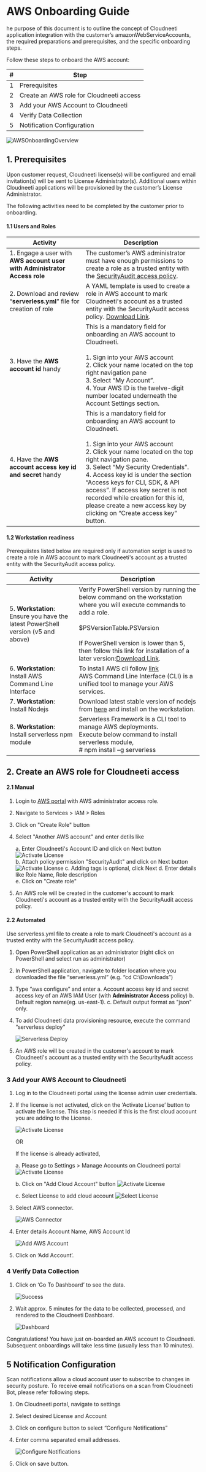 # AWS Onboarding Guide
he purpose of this document is to outline the concept of Cloudneeti application integration with the customer’s amazonWebServiceAccounts, the required preparations and prerequisites, and the specific onboarding steps.

Follow these steps to onboard the AWS account:


| # | Step                                     |
|---|------------------------------------------|
| 1 | Prerequisites |
| 2 | Create an AWS role for Cloudneeti access |
| 3 | Add your AWS Account to Cloudneeti       |
| 4 | Verify Data Collection                   |
| 5 | Notification Configuration             |


 ![AWSOnboardingOverview](.././images/amazonWebServiceAccounts/AWSOnboardingOverview.png#thumbnail)

## 1. Prerequisites
Upon customer request, Cloudneeti license(s) will be configured and email invitation(s) will be sent to License Administrator(s). Additional users within Cloudneeti applications will be provisioned by the customer’s License Administrator.

The following activities need to be completed by the customer prior to onboarding.

#### 1.1	Users and Roles


| Activity                                 | Description                              |
|------------------------------------------|------------------------------------------|
| 1. Engage a user with **AWS account user with Administrator Access role** | The customer’s AWS administrator must have enough permissions to create a role as a trusted entity with the [SecurityAudit access policy](https://docs.aws.amazon.com/IAM/latest/UserGuide/access_policies_job-functions.html#jf_security-auditor). |
| 2. Download and review “**serverless.yml**” file for creation of role | A YAML template is used to create a role in AWS account to mark Cloudneeti's account as a trusted entity with the SecurityAudit access policy. <a href="https://raw.githubusercontent.com/Cloudneeti/docs_cloudneeti/master/scripts/serverless.yml" download>Download Link</a>. |
| 3. Have the **AWS account id** handy         | This is a mandatory field for onboarding an AWS account to Cloudneeti. <br><br>1. Sign into your AWS account<br>2. Click your name located on the top right navigation pane<br>3. Select “My Account”. <br>4. Your AWS ID is the twelve-digit number located underneath the Account Settings section. |
| 4. Have the **AWS account access key id and secret** handy | This is a mandatory field for onboarding an AWS account to Cloudneeti.<br><br>1. Sign into your AWS account<br>2. Click your name located on the top right navigation pane.<br>3. Select “My Security Credentials”. <br>4. Access key id is under the section “Access keys for CLI, SDK, & API access”. If access key secret is not recorded while creation for this id, please create a new access key by clicking on “Create access key” button. |

#### 1.2	Workstation readiness
Prerequiistes listed below are required only if automation script is used to create a role in AWS account to mark Cloudneeti's account as a trusted entity with the SecurityAudit access policy.

| Activity                                 | Description                              |
|------------------------------------------|------------------------------------------|
| 5. **Workstation**: Ensure you have the latest PowerShell version (v5 and above)  | Verify PowerShell version by running the below command on the workstation where you will execute commands to add a role. <br><br>$PSVersionTable.PSVersion   <br><br>If PowerShell version is lower than 5, then follow this link for installation of a later version:<a href="https://docs.microsoft.com/en-us/powershell/scripting/install/installing-windows-powershell?view=powershell-6" download>Download Link</a>. |
| 6. **Workstation**: Install AWS Command Line Interface  | To install AWS cli follow [link](https://docs.aws.amazon.com/cli/latest/userguide/install-windows.html)<br>AWS Command Line Interface (CLI) is a unified tool to manage your AWS services. |
| 7. **Workstation**: Install Nodejs           | Download latest stable version of nodejs from [here](https://nodejs.org/en/) and install on the workstation. |
| 8. **Workstation**: Install serverless npm module | Serverless Framework is a CLI tool to manage AWS deployments.<br>Execute below command to install serverless module,<br># npm install –g serverless |


## 2.	Create an AWS role for Cloudneeti access
 
#### 2.1 Manual

1.	Login to [AWS portal](https://console.aws.amazon.com) with AWS administrator access role.
2.  Navigate to Services > IAM > Roles
3.	Click on "Create Role" button
4.	Select "Another AWS account" and enter detils like
    
    a. Enter Cloudneeti's Account ID and click on Next button
    ![Activate License](.././images/amazonWebServiceAccounts/Another_AWS_Account.png#thumbnail)   
    b. Attach policy permission "SecurityAudit" and click on Next button    
    ![Activate License](.././images/amazonWebServiceAccounts/AWS_Attach_PermissionPolicy.png#thumbnail)
    c. Adding tags is optional, click Next
    d. Enter details like Role Name, Role description  
    e. Click on "Create role"

5.	An AWS role will be created in the customer's account to mark Cloudneeti's account as a trusted entity with the SecurityAudit access policy.


#### 2.2 Automated
Use serverless.yml file to create a role to mark Cloudneeti's account as a trusted entity with the SecurityAudit access policy. 

1.	Open PowerShell application as an administrator (right click on PowerShell and select run as administrator)
2.	In PowerShell application, navigate to folder location where you downloaded the file “serverless.yml” (e.g. “cd C:\Downloads”)
3.	Type “aws configure” and enter 
    a.	Account access key id and secret access key of an AWS IAM User (with **Administrator Access** policy) 
    b.	Default region name(eg. us-east-1). 
    c.	Default output format as "json" only.
4.	To add Cloudneeti data provisioning resource, execute the command “serverless deploy”

    ![Serverless Deploy](.././images/amazonWebServiceAccounts/Serverless_Deploy.png#thumbnail)
5.	An AWS role will be created in the customer's account to mark Cloudneeti's account as a trusted entity with the SecurityAudit access policy. 

### 3	Add your AWS Account to Cloudneeti
1.	Log in to the Cloudneeti portal using the license admin user credentials.
2.	If the license is not activated, click on the ‘Activate License’ button to activate the license. This step is needed if this is the first cloud account you are adding to the License.

    ![Activate License](.././images/amazonWebServiceAccounts/4.2_2_Activate_License.png#thumbnail)

    OR

    If the license is already activated, 

    a. Please go to Settings > Manage Accounts on Cloudneeti portal
        ![Activate License](.././images/azureSubscriptions/Manage_Accounts.png#thumbnail)
    
    b. Click on "Add Cloud Account" button
        ![Activate License](.././images/azureSubscriptions/Add_Account.png#thumbnail)

    c. Select License to add cloud account
        ![Select License](.././images/azureSubscriptions/select_license.png#thumbnail)

3.	Select AWS connector. 

    ![AWS Connector](.././images/amazonWebServiceAccounts/Connector_Type.png#thumbnail)

4.	Enter details Account Name, AWS Account Id

    ![Add AWS Account](.././images/amazonWebServiceAccounts/Add_Account.png#thumbnail) 

5.	Click on ‘Add Account’.

### 4	Verify Data Collection
1.	Click on ‘Go To Dashboard’ to see the data.

    ![Success](.././images/amazonWebServiceAccounts/Success.png#thumbnail)
2.	Wait approx. 5 minutes for the data to be collected, processed, and rendered to the Cloudneeti Dashboard. 

    ![Dashboard](.././images/amazonWebServiceAccounts/Dashborad.png#thumbnail)

Congratulations! You have just on-boarded an AWS account to Cloudneeti. Subsequent onboardings will take less time (usually less than 10 minutes).

## 5	Notification Configuration
Scan notifications allow a cloud account user to subscribe to changes in security posture. To receive email notifications on a scan from Cloudneeti Bot, please refer following steps.

1.	On Cloudneeti portal, navigate to settings

2.	Select desired License and Account 

3.	Click on configure button to select “Configure Notifications”

4.	Enter comma separated email addresses.
    
    ![Configure Notifications](.././images/amazonWebServiceAccounts/Configure_notifications.png#thumbnail)

5.	Click on save button.
